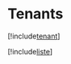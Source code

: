 # Tenants

[!include[tenant](tenants.tenant.autogen.md)]

[!include[liste](tenants.liste.autogen.md)]































